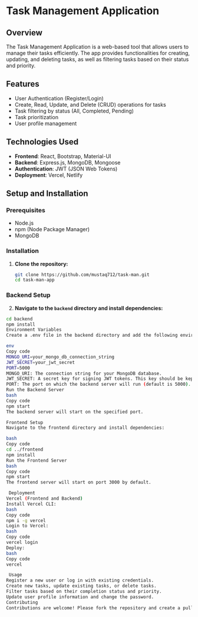 # Task Management Application

## Overview

The Task Management Application is a web-based tool that allows users to manage their tasks efficiently. The app provides functionalities for creating, updating, and deleting tasks, as well as filtering tasks based on their status and priority.

## Features

- User Authentication (Register/Login)
- Create, Read, Update, and Delete (CRUD) operations for tasks
- Task filtering by status (All, Completed, Pending)
- Task prioritization
- User profile management

## Technologies Used

- **Frontend**: React, Bootstrap, Material-UI
- **Backend**: Express.js, MongoDB, Mongoose
- **Authentication**: JWT (JSON Web Tokens)
- **Deployment**: Vercel, Netlify

## Setup and Installation

### Prerequisites

- Node.js
- npm (Node Package Manager)
- MongoDB

### Installation

1. **Clone the repository:**

   ```bash
   git clone https://github.com/mustaq712/task-man.git
   cd task-man-app
 ### Backend Setup

2. **Navigate to the `backend` directory and install dependencies:**

```bash
cd backend
npm install
Environment Variables
Create a .env file in the backend directory and add the following environment variables:

env
Copy code
MONGO_URI=your_mongo_db_connection_string
JWT_SECRET=your_jwt_secret
PORT=5000
MONGO_URI: The connection string for your MongoDB database.
JWT_SECRET: A secret key for signing JWT tokens. This key should be kept confidential.
PORT: The port on which the backend server will run (default is 5000).
Run the Backend Server
bash
Copy code
npm start
The backend server will start on the specified port.

Frontend Setup
Navigate to the frontend directory and install dependencies:

bash
Copy code
cd ../frontend
npm install
Run the Frontend Server
bash
Copy code
npm start
The frontend server will start on port 3000 by default.

 Deployment
Vercel (Frontend and Backend)
Install Vercel CLI:
bash
Copy code
npm i -g vercel
Login to Vercel:
bash
Copy code
vercel login
Deploy:
bash
Copy code
vercel

 Usage
Register a new user or log in with existing credentials.
Create new tasks, update existing tasks, or delete tasks.
Filter tasks based on their completion status and priority.
Update user profile information and change the password.
Contributing
Contributions are welcome! Please fork the repository and create a pull request with your changes.
